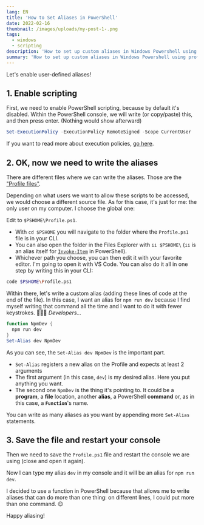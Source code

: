 ```yaml
---
lang: EN
title: 'How to Set Aliases in PowerShell'
date: 2022-02-16
thumbnail: /images/uploads/my-post-1-.png
tags:
  - windows
  - scripting
description: 'How to set up custom aliases in Windows Powershell using profile.ps1 to run npm (node.js) commands using a shortcut'
summary: 'How to set up custom aliases in Windows Powershell using profile.ps1 to run npm (node.js) commands using a shortcut'
---
```


Let's enable user-defined aliases!

## 1. Enable scripting

First, we need to enable PowerShell scripting, because by default it's disabled. Within the PowerShell console, we will write (or copy/paste) this, and then press enter. (Nothing would show afterward)

```ps1
Set-ExecutionPolicy -ExecutionPolicy RemoteSigned -Scope CurrentUser
```

If you want to read more about execution policies, [go here](https://docs.microsoft.com/en-us/powershell/module/microsoft.powershell.core/about/about_execution_policies?view=powershell-6).

## 2. OK, now we need to write the aliases

There are different files where we can write the aliases. Those are the ["Profile files"](https://docs.microsoft.com/en-us/powershell/module/microsoft.powershell.core/about/about_profiles?view=powershell-6#the-profile-files).

Depending on what users we want to allow these scripts to be accessed, we would choose a different source file. As for this case, it's just for me: the only user on my computer. I choose the global one:

Edit to `$PSHOME\Profile.ps1`.

- With `cd $PSHOME` you will navigate to the folder where the `Profile.ps1` file is in your CLI.
- You can also open the folder in the Files Explorer with `ii $PSHOME\` (`ii` is an alias itself for [`Invoke-Item`](https://docs.microsoft.com/en-us/powershell/module/microsoft.powershell.management/invoke-item?view=powershell-6) in PowerShell).
- Whichever path you choose, you can then edit it with your favorite editor. I'm going to open it with VS Code. You can also do it all in one step by writing this in your CLI:

```bash
code $PSHOME\Profile.ps1
```

Within there, let's write a custom alias (adding these lines of code at the end of the file). In this case, I want an alias for `npm run dev` because I find myself writing that command all the time and I want to do it with fewer keystrokes. 🤷🏾‍♀️ _Developers..._

```ps1
function NpmDev {
  npm run dev
}
Set-Alias dev NpmDev
```

As you can see, the `Set-Alias dev NpmDev` is the important part.

- `Set-Alias` registers a new alias on the Profile and expects at least 2 arguments
- The first argument (in this case, `dev`) is my desired alias. Here you put anything you want.
- The second one `NpmDev` is the thing it's pointing to. It could be a **program**, a **file** location, another **alias**, a PowerShell **command** or, as in this case, a **`Function`**'s name.

You can write as many aliases as you want by appending more `Set-Alias` statements.

## 3. Save the file and restart your console

Then we need to save the `Profile.ps1` file and restart the console we are using (close and open it again).

Now I can type my alias `dev` in my console and it will be an alias for `npm run dev`.

I decided to use a function in PowerShell because that allows me to write aliases that can do more than one thing: on different lines, I could put more than one command. 😉

Happy aliasing!
